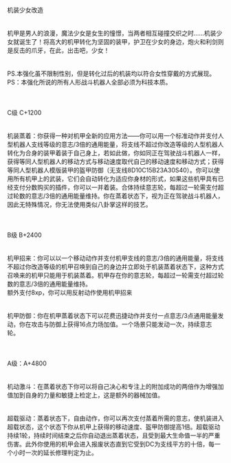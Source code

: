 <title>机装少女改造</title>
<meta name="GENERATOR" content="WinCHM">
<meta http-equiv="Content-Type" content="text/html; charset=gb2312">
<br>机装少女改造 
<br>
<br>
<br>机甲是男人的浪漫，魔法少女是女生的憧憬，当两者相互碰撞交织之时……机装少女就诞生了！将高大的机甲转化为坚固的装甲，护卫在少女的身边，炮火和利剑则是反击的爪牙，在此，出击吧，少女！ 
<br>
<br>
<br>PS.本强化虽不限制性别，但是转化过后的机装均以符合女性穿戴的方式展现。 
<br>PS：本强化所说的所有人形战斗机器人全部必须为科技本质。 
<br>
<br>
<br>
<br>C级 C+1200 
<br>
<br>
<br>机装蒸着：你获得一种对机甲全新的应用方法——你可以用一个标准动作并支付人型机器人支线等级的意志/3倍的通用能量，将支线不超过你改造等级的人型机器人转化为合身的装甲着装于自己身上，若如此做，你如同正在驾驶战斗机器人一样，获得等同人型机器人的移动方式与移动速度取代自己的移动速度和移动方式；获得等同人型机器人模版装甲的盔甲防御（无支线8D10C15B23A30S40）。你可以使用所有机甲上的武装，它们会自动转化为适应你身材的形式，如果这些机甲具有已经支付分数购买的插件，你可以一并着装。合体持续意志轮，每超过一轮需支付超过轮数的意志/3倍的通用能量维持。你在蒸着状态下，视为正在驾驶战斗机器人，因此无特殊情况，你无法使用类似八卦掌这样的技艺。 
<br>
<br>
<br>
<br>B级 B+2400 
<br>
<br>
<br>机甲招来：你可以以一个移动动作并支付机甲支线的意志/3倍的通用能量，将支线不超过你改造等级的机甲召唤到自己的身边并立即处于机装蒸着状态下，这种方式召唤来的机甲只能用于机装蒸着。机甲存在你的意志轮，每超过一轮需支付超过轮数的意志/3倍的通用能量维持。 
<br>额外支付8xp，你可以用反射动作使用机甲招来
<br>
<br>
<br>机甲防御：你在机甲蒸着状态下可以花费迅捷动作并支付一点意志/3点通用能量发动，你在攻击与防御上获得16点力场加值。一个场景只能发动一次，持续意志轮。 
<br>
<br>
<br>
<br>A级：A+4800 
<br>
<br>
<br>机动激斗：在蒸着状态下你可以将自己决心和专注上的附加成功的两倍作为增强加值加到自身的力量和敏捷上检定上，这是额外的器械加值。 
<br>
<br>
<br>超载驱动：蒸着状态下，自由动作，你可以再次支付蒸着所需的意志，使机装进入超载状态，这个状态下你从机甲上获得的移动速度、盔甲防御提高1倍。超载驱动持续1轮，持续时间结束之后你自动退出蒸着状态，且受到最大生命值一半的严重伤害。此外你使用的机甲会进入报废状态直到它受到DC为支线平方的十倍，每一个小时一次的延长修理判定为止。